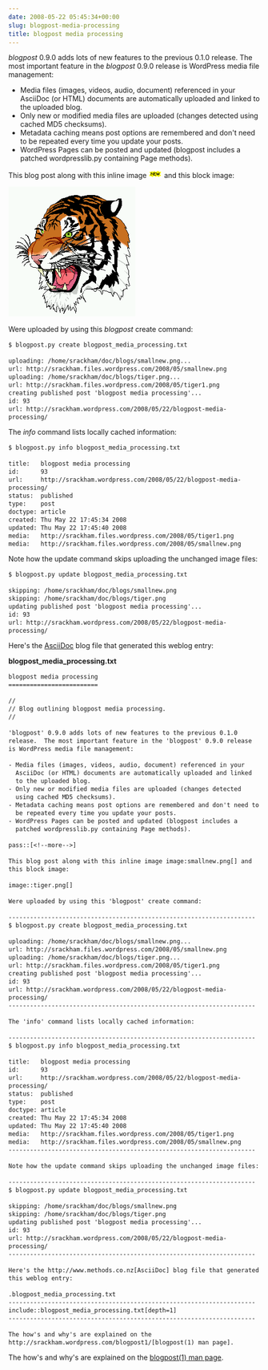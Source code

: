 ```yaml
---
date: 2008-05-22 05:45:34+00:00
slug: blogpost-media-processing
title: blogpost media processing
---
```


_blogpost_ 0.9.0 adds lots of new features to the previous 0.1.0 release.  The most important feature in the _blogpost_ 0.9.0 release is WordPress media file management:

  * Media files (images, videos, audio, document) referenced in your AsciiDoc (or HTML) documents are automatically uploaded and linked to the uploaded blog. 
  * Only new or modified media files are uploaded (changes detected using cached MD5 checksums). 
  * Metadata caching means post options are remembered and don't need to be repeated every time you update your posts. 
  * WordPress Pages can be posted and updated (blogpost includes a patched wordpresslib.py containing Page methods).

<!--more-->

This blog post along with this inline image ![smallnew.png](./images/smallnew.png) and this block image:

![tiger.png](./images/tiger.png)

Were uploaded by using this _blogpost_ create command:

    $ blogpost.py create blogpost_media_processing.txt
    
    uploading: /home/srackham/doc/blogs/smallnew.png...
    url: http://srackham.files.wordpress.com/2008/05/smallnew.png
    uploading: /home/srackham/doc/blogs/tiger.png...
    url: http://srackham.files.wordpress.com/2008/05/tiger1.png
    creating published post 'blogpost media processing'...
    id: 93
    url: http://srackham.wordpress.com/2008/05/22/blogpost-media-processing/


 


The _info_ command lists locally cached information:

    $ blogpost.py info blogpost_media_processing.txt
    
    title:   blogpost media processing
    id:      93
    url:     http://srackham.wordpress.com/2008/05/22/blogpost-media-processing/
    status:  published
    type:    post
    doctype: article
    created: Thu May 22 17:45:34 2008
    updated: Thu May 22 17:45:40 2008
    media:   http://srackham.files.wordpress.com/2008/05/tiger1.png
    media:   http://srackham.files.wordpress.com/2008/05/smallnew.png


 


Note how the update command skips uploading the unchanged image files:

    $ blogpost.py update blogpost_media_processing.txt
    
    skipping: /home/srackham/doc/blogs/smallnew.png
    skipping: /home/srackham/doc/blogs/tiger.png
    updating published post 'blogpost media processing'...
    id: 93
    url: http://srackham.wordpress.com/2008/05/22/blogpost-media-processing/


 


Here's the [AsciiDoc](http://www.methods.co.nz) blog file that generated this weblog entry:

**blogpost_media_processing.txt**

```
blogpost media processing
=========================

//
// Blog outlining blogpost media processing.
//

'blogpost' 0.9.0 adds lots of new features to the previous 0.1.0
release.  The most important feature in the 'blogpost' 0.9.0 release
is WordPress media file management:

- Media files (images, videos, audio, document) referenced in your
  AsciiDoc (or HTML) documents are automatically uploaded and linked
  to the uploaded blog.
- Only new or modified media files are uploaded (changes detected
  using cached MD5 checksums).
- Metadata caching means post options are remembered and don't need to
  be repeated every time you update your posts.
- WordPress Pages can be posted and updated (blogpost includes a
  patched wordpresslib.py containing Page methods).

pass::[<!--more-->]

This blog post along with this inline image image:smallnew.png[] and
this block image:

image::tiger.png[]

Were uploaded by using this 'blogpost' create command:

---------------------------------------------------------------------
$ blogpost.py create blogpost_media_processing.txt

uploading: /home/srackham/doc/blogs/smallnew.png...
url: http://srackham.files.wordpress.com/2008/05/smallnew.png
uploading: /home/srackham/doc/blogs/tiger.png...
url: http://srackham.files.wordpress.com/2008/05/tiger1.png
creating published post 'blogpost media processing'...
id: 93
url: http://srackham.wordpress.com/2008/05/22/blogpost-media-processing/
---------------------------------------------------------------------

The 'info' command lists locally cached information:

---------------------------------------------------------------------
$ blogpost.py info blogpost_media_processing.txt

title:   blogpost media processing
id:      93
url:     http://srackham.wordpress.com/2008/05/22/blogpost-media-processing/
status:  published
type:    post
doctype: article
created: Thu May 22 17:45:34 2008
updated: Thu May 22 17:45:40 2008
media:   http://srackham.files.wordpress.com/2008/05/tiger1.png
media:   http://srackham.files.wordpress.com/2008/05/smallnew.png
---------------------------------------------------------------------

Note how the update command skips uploading the unchanged image files:

---------------------------------------------------------------------
$ blogpost.py update blogpost_media_processing.txt

skipping: /home/srackham/doc/blogs/smallnew.png
skipping: /home/srackham/doc/blogs/tiger.png
updating published post 'blogpost media processing'...
id: 93
url: http://srackham.wordpress.com/2008/05/22/blogpost-media-processing/
---------------------------------------------------------------------

Here's the http://www.methods.co.nz[AsciiDoc] blog file that generated
this weblog entry:

.blogpost_media_processing.txt
---------------------------------------------------------------------
include::blogpost_media_processing.txt[depth=1]
---------------------------------------------------------------------

The how's and why's are explained on the
http://srackham.wordpress.com/blogpost1/[blogpost(1) man page].
```

The how's and why's are explained on the [blogpost(1) man page](http://srackham.wordpress.com/blogpost1/).
